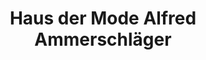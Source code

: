 ---
title: "Haus der Mode Alfred Ammerschläger"
url: /hanau/haus-der-mode-alfred-ammerschlaeger/
shop: Kleidung
---